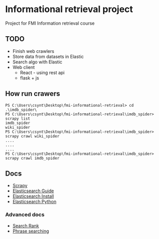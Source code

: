 # Informational retrieval project

Project for FMI Information retrieval course

## TODO

* Finish web crawlers
* Store data from datasets in Elastic
* Search algo with Elastic
* Web client
    * React - using rest api
    * flask + js

## How run crawers

```
PS C:\Users\csynt\Desktop\fmi-informational-retrieval> cd .\imdb_spider\
PS C:\Users\csynt\Desktop\fmi-informational-retrieval\imdb_spider> scrapy list
imdb_spider
wiki_spider
PS C:\Users\csynt\Desktop\fmi-informational-retrieval\imdb_spider> scrapy crawl wiki_spider
....
....
....
PS C:\Users\csynt\Desktop\fmi-informational-retrieval\imdb_spider> scrapy crawl imdb_spider
```

## Docs

* [Scrapy](https://docs.scrapy.org/en/latest/intro/tutorial.html)
* [Elasticsearch Guide](https://www.elastic.co/guide/index.html)
* [Elasticsearch Install](https://www.elastic.co/guide/en/elasticsearch/reference/current/install-elasticsearch.html)
* [Elasticsearch Python](https://elasticsearch-py.readthedocs.io/en/v8.5.3)

### Advanced docs

* [Search Rank](https://www.elastic.co/guide/en/elasticsearch/reference/current/search-rank-eval.html)
* [Phrase searching](https://www.elastic.co/guide/en/elasticsearch/reference/current/query-dsl-match-query-phrase.html)
